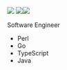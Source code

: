 [![](https://github-profile-summary-cards.vercel.app/api/cards/profile-details?username=karupanerura&theme=default)](https://github.com/vn7n24fzkq/github-profile-summary-cards)
[![](https://github-profile-summary-cards.vercel.app/api/cards/repos-per-language?username=karupanerura&theme=default)![](https://github-profile-summary-cards.vercel.app/api/cards/stats?username=karupanerura&theme=default)](https://github.com/vn7n24fzkq/github-profile-summary-cards)

Software Engineer

* Perl
* Go
* TypeScript
* Java
